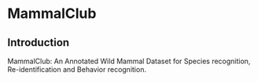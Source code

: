 # MammalClub
## Introduction
MammalClub: An Annotated Wild Mammal Dataset for Species recognition, Re-identification and Behavior recognition.
